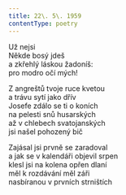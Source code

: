 ```yaml
---
title: 22\. 5\. 1959
contentType: poetry
---
```


<section>

Už nejsi  
Někde bosý jdeš  
a zkřehlý láskou žadoníš:  
pro modro očí mých!

Z angreštů tvoje ruce kvetou  
a trávu sytí jako dřív  
Josefe zdálo se ti o koních  
na pelesti snů husarských  
až v chlebech svatojanských  
jsi našel pohozený bič

Zajásal jsi prvně se zaradoval  
a jak se v kalendáři objevil srpen  
klesl jsi na kolena opřen dlaní  
měl k rozdávání měl záři  
nasbíranou v prvních strništích

</section>
